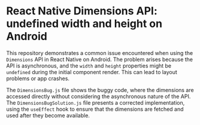 # React Native Dimensions API: undefined width and height on Android

This repository demonstrates a common issue encountered when using the `Dimensions` API in React Native on Android. The problem arises because the API is asynchronous, and the `width` and `height` properties might be `undefined` during the initial component render. This can lead to layout problems or app crashes.

The `DimensionsBug.js` file shows the buggy code, where the dimensions are accessed directly without considering the asynchronous nature of the API. The `DimensionsBugSolution.js` file presents a corrected implementation, using the `useEffect` hook to ensure that the dimensions are fetched and used after they become available.